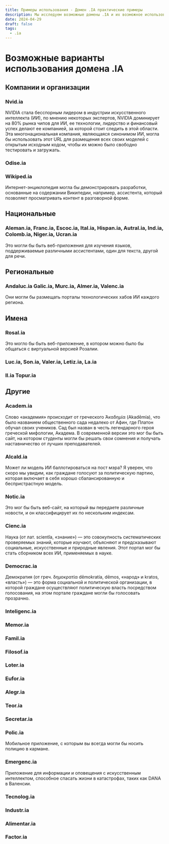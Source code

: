 ```yaml
---
title: Примеры использования - Домен .IA практические примеры
description: Мы исследуем возможные домены .IA и их возможное использование.
date: 2024-04-29
draft: false
tags:
  - .ia
---
```


# Возможные варианты использования домена .IA

## Компании и организации

### Nvid.ia

NVIDIA стала бесспорным лидером в индустрии искусственного интеллекта (ИИ), по мнению некоторых экспертов, NVIDIA доминирует на 80% рынка чипов для ИИ, ее технологии, лидерство и финансовый успех делают ее компанией, за которой стоит следить в этой области. Эта многонациональная компания, являющаяся синонимом ИИ, могла бы использовать этот URL для размещения всех своих моделей с открытым исходным кодом, чтобы их можно было свободно тестировать и загружать.

### Odise.ia

### Wikiped.ia

Интернет-энциклопедия могла бы демонстрировать разработки, основанные на содержании Википедии, например, ассистента, который позволяет просматривать контент в разговорной форме.

## Национальные

### Aleman.ia, Franc.ia, Escoc.ia, Ital.ia, Hispan.ia, Autral.ia, Ind.ia, Colomb.ia, Niger.ia, Ucran.ia

Это могли бы быть веб-приложения для изучения языков, поддерживаемые различными ассистентами, один для текста, другой для речи.

## Региональные

### Andaluc.ia Galic.ia, Murc.ia, Almer.ia, Valenc.ia

Они могли бы размещать порталы технологических хабов ИИ каждого региона.

## Имена

### Rosal.ia

Это могло бы быть веб-приложение, в котором можно было бы общаться с виртуальной версией Розалии.

### Luc.ia, Son.ia, Valer.ia, Letiz.ia, La.ia

### Il.ia Topur.ia

## Другие

### Academ.ia

Слово «академия» происходит от греческого Ἀκαδημία (Akadēmía), что было названием общественного сада недалеко от Афин, где Платон обучал своих учеников. Сад был назван в честь легендарного героя греческой мифологии, Академа. В современной версии это мог бы быть сайт, на котором студенты могли бы решать свои сомнения и получать наставничество от лучших преподавателей.

### Alcald.ia

Может ли модель ИИ баллотироваться на пост мэра? Я уверен, что скоро мы увидим, как граждане голосуют за политическую партию, которая включает в себя хорошо сбалансированную и беспристрастную модель.

### Notic.ia

Это мог бы быть веб-сайт, на который вы передаете различные новости, и он классифицирует их по нескольким индексам.

### Cienc.ia

Наука (от лат. scientĭa, «знание») — это совокупность систематических проверяемых знаний, которые изучают, объясняют и предсказывают социальные, искусственные и природные явления. Этот портал мог бы стать сборником всех ИИ, применяемых в науке.

### Democrac.ia

Демократия (от греч. δημοκρατία dēmokratía, dēmos, «народ» и kratos, «власть») — это форма социальной и политической организации, в которой граждане осуществляют политическую власть посредством голосования, на этом портале граждане могли бы голосовать прозрачно.

### Inteligenc.ia

### Memor.ia

### Famil.ia

### Filosof.ia

### Loter.ia

### Eufor.ia

### Alegr.ia

### Teor.ia

### Secretar.ia

### Polic.ia

Мобильное приложение, с которым вы всегда могли бы носить полицию в кармане.

### Emergenc.ia

Приложение для информации и оповещения с искусственным интеллектом, способное спасать жизни в катастрофах, таких как DANA в Валенсии.

### Tecnolog.ia

### Industr.ia

### Alimentar.ia

### Factor.ia